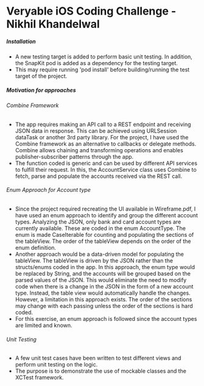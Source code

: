 # Veryable iOS Coding Challenge - Nikhil Khandelwal
##### Installation
- A new testing target is added to perform basic unit testing. In addition, the SnapKit pod is added as a dependency for the testing target.
- This may require running 'pod install' before building/running the test target of the project.

##### Motivation for approaches

###### Combine Framework
- The app requires making an API call to a REST endpoint and receiving JSON data in response. This can be achieved using URLSession dataTask or another 3rd party library. For the project, I have used the Combine framework as an alternative to callbacks or delegate methods. Combine allows chaining and transforming operations and enables publisher-subscriber patterns through the app. 
- The function coded is generic and can be used by different API services to fulfill their request. In this, the AccountService class uses Combine to fetch, parse and populate the accounts received via the REST call.

###### Enum Approach for Account type
- Since the project required recreating the UI available in Wireframe.pdf, I have used an enum approach to identify and group the different account types. Analyzing the JSON, only bank and card account types are currently available. These are coded in the enum AccountType. The enum is made CaseIterable for counting and populating the sections of the tableView. The order of the tableView depends on the order of the enum definition.
- Another approach would be a data-driven model for populating the tableView. The tableView is driven by the JSON rather than the structs/enums coded in the app. In this approach, the enum type would be replaced by String, and the accounts will be grouped based on the parsed values of the JSON. This would eliminate the need to modify code when there is a change in the JSON in the form of a new account type. Instead, the table view would automatically handle the changes. However, a limitation in this approach exists. The order of the sections may change with each passing unless the order of the sections is hard coded.
- For this exercise, an enum approach is followed since the account types are limited and known.

###### Unit Testing
- A few unit test cases have been written to test different views and perform unit testing on the logic.
- The purpose is to demonstrate the use of mockable classes and the XCTest framework.
